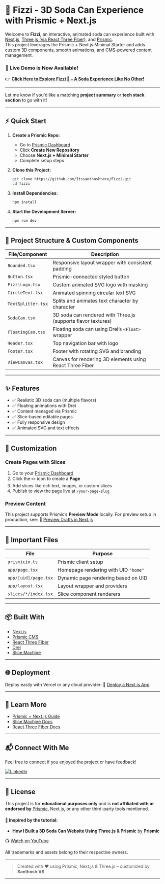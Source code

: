 
# 🥤 Fizzi - 3D Soda Can Experience with Prismic + Next.js

Welcome to **Fizzi**, an interactive, animated soda can experience built with [Next.js](https://nextjs.org/), [Three.js (via React Three Fiber)](https://docs.pmnd.rs/react-three-fiber), and [Prismic](https://prismic.io/).  
This project leverages the Prismic + Next.js Minimal Starter and adds custom 3D components, smooth animations, and CMS-powered content management.

### 🌟 **Live Demo is Now Available!**

👉 **[Click Here to Explore Fizzi 🍹 – A Soda Experience Like No Other!](https://fizzi-soda-for-gusty-people.vercel.app/)**

---

Let me know if you'd like a matching **project summary** or **tech stack section** to go with it!


---

## ⚡ Quick Start

1. **Create a Prismic Repo:**
   - Go to [Prismic Dashboard](https://prismic.io/dashboard)
   - Click **Create New Repository**
   - Choose **Next.js + Minimal Starter**
   - Complete setup steps

2. **Clone this Project:**

   ```bash
   git clone https://github.com/Itssanthoshhere/Fizzi.git
   cd fizzi
   ````

3. **Install Dependencies:**

   ```bash
   npm install
   ```

4. **Start the Development Server:**

   ```bash
   npm run dev
   ```

---

## 🧱 Project Structure & Custom Components

| File/Component     | Description                                                   |
| ------------------ | ------------------------------------------------------------- |
| `Bounded.tsx`      | Responsive layout wrapper with consistent padding             |
| `Button.tsx`       | Prismic-connected styled button                               |
| `FizziLogo.tsx`    | Custom animated SVG logo with masking                         |
| `CircleText.tsx`   | Animated spinning circular text SVG                           |
| `TextSplitter.tsx` | Splits and animates text character by character               |
| `SodaCan.tsx`      | 3D soda can rendered with Three.js (supports flavor textures) |
| `FloatingCan.tsx`  | Floating soda can using Drei’s `<Float>` wrapper              |
| `Header.tsx`       | Top navigation bar with logo                                  |
| `Footer.tsx`       | Footer with rotating SVG and branding                         |
| `ViewCanvas.tsx`   | Canvas for rendering 3D elements using React Three Fiber      |

---

## ✨ Features

* ✅ Realistic 3D soda can (multiple flavors)
* ✅ Floating animations with Drei
* ✅ Content managed via Prismic
* ✅ Slice-based editable pages
* ✅ Fully responsive design
* ✅ Animated SVG and text effects

---

## 📝 Customization

### Create Pages with Slices

1. Go to your [Prismic Dashboard](https://prismic.io/dashboard)
2. Click the ✏️ icon to create a **Page**
3. Add slices like rich text, images, or custom slices
4. Publish to view the page live at `/your-page-slug`

### Preview Content

This project supports Prismic’s **Preview Mode** locally. For preview setup in production, see:
🔗 [Preview Drafts in Next.js](https://prismic.io/docs/technologies/preview-content-nextjs)

---

## 📂 Important Files

| File                 | Purpose                              |
| -------------------- | ------------------------------------ |
| `prismicio.ts`       | Prismic client setup                 |
| `app/page.tsx`       | Homepage rendering with UID `"home"` |
| `app/[uid]/page.tsx` | Dynamic page rendering based on UID  |
| `app/layout.tsx`     | Layout wrapper and providers         |
| `slices/*/index.tsx` | Slice component renderers            |

---

## 📦 Built With

* [Next.js](https://nextjs.org/)
* [Prismic CMS](https://prismic.io/)
* [React Three Fiber](https://docs.pmnd.rs/react-three-fiber)
* [Drei](https://github.com/pmndrs/drei)
* [Slice Machine](https://prismic.io/slice-machine)

---

## 🌐 Deployment

Deploy easily with Vercel or any cloud provider:
📘 [Deploy a Next.js App](https://prismic.io/docs/technologies/deploy-nextjs)

---

## 🧠 Learn More

* [Prismic + Next.js Guide](https://prismic.io/docs/technologies/nextjs)
* [Slice Machine Docs](https://prismic.io/docs/technologies/model-content-nextjs)
* [React Three Fiber Docs](https://docs.pmnd.rs/react-three-fiber)

---

## 📬 Connect With Me

Feel free to connect if you enjoyed the project or have feedback!

[![LinkedIn](https://img.shields.io/badge/LinkedIn-Connect-blue?style=flat\&logo=linkedin)](https://www.linkedin.com/in/thesanthoshvs)

---

## 📄 License

This project is for **educational purposes only** and is **not affiliated with or endorsed by** [Prismic](https://www.linkedin.com/company/prismic-io/), Next.js, or any other third-party tools mentioned.

#### 🎥 Inspired by the tutorial:

* **How I Built a 3D Soda Can Website Using Three.js & Prismic** by **Prismic**

📺 [Watch on YouTube](https://youtu.be/RKQqrNyAC6k?si=bT-Wfq4iwJbj6ExW)

All trademarks and assets belong to their respective owners.

---

> Created with ❤️ using Prismic, Next.js & Three.js – customized by **Santhosh VS**

---
